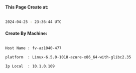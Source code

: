 
   
#### This Page Create at:

```bash

2024-04-25 - 23:36:44 UTC

```

#### Create By Machine:

```bash

Host Name : fv-az1040-477

platform  : Linux-6.5.0-1018-azure-x86_64-with-glibc2.35

Ip Local  : 10.1.0.109

```

